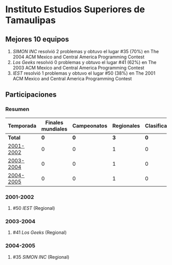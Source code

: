 ---
---

# Instituto Estudios Superiores de Tamaulipas

## Mejores 10 equipos

1. _SIMON INC_ resolvió 2 problemas y obtuvo el lugar #35 (70%) en The 2004 ACM Mexico and Central America Programming Contest
1. _Los Geeks_ resolvió 0 problemas y obtuvo el lugar #41 (62%) en The 2003 ACM Mexico and Central America Programming Contest
1. _IEST_ resolvió 1 problemas y obtuvo el lugar #50 (38%) en The 2001 ACM Mexico and Central America Programming Contest

## Participaciones

### Resumen

| Temporada | Finales mundiales | Campeonatos | Regionales | Clasificatorios | Equipos |
| --- | --- | --- | --- | --- | --- |
| **Total** | **0** | **0** | **3** | **0** | **3** |
| [2001-2002](#2001-2002) | 0 | 0 | 1 | 0 | 1 |
| [2003-2004](#2003-2004) | 0 | 0 | 1 | 0 | 1 |
| [2004-2005](#2004-2005) | 0 | 0 | 1 | 0 | 1 |

### 2001-2002

1. #50 _IEST_ (Regional)

### 2003-2004

1. #41 _Los Geeks_ (Regional)

### 2004-2005

1. #35 _SIMON INC_ (Regional)



